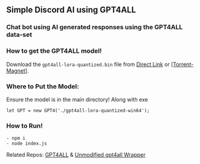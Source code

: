﻿## Simple Discord AI using GPT4ALL

### Chat bot using AI generated responses using the GPT4ALL data-set

### How to get the GPT4ALL model! 

Download the `gpt4all-lora-quantized.bin` file from [Direct Link](https://the-eye.eu/public/AI/models/nomic-ai/gpt4all/gpt4all-lora-quantized.bin) or [[Torrent-Magnet]](https://tinyurl.com/gpt4all-lora-quantized).

### Where to Put the Model:

Ensure the model is in the main directory! Along with exe

```
let GPT = new GPT4('./gpt4all-lora-quantized-win64'); 
```

### How to Run!
	- npm i 
	- node index.js


Related Repos: [GPT4ALL](https://github.com/nomic-ai/gpt4all) & [Unmodified gpt4all Wrapper](https://github.com/realrasengan/gpt4all-wrapper-js)

